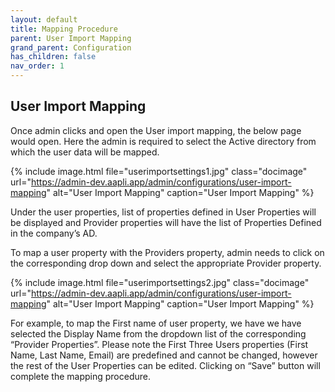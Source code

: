 ```yaml
---
layout: default
title: Mapping Procedure
parent: User Import Mapping
grand_parent: Configuration
has_children: false
nav_order: 1
---
```


## User Import Mapping

Once admin clicks and open the User import mapping, the below page would open. Here the admin is required to select the Active directory from which the user data will be mapped. 

{% include image.html file="userimportsettings1.jpg" class="docimage" url="https://admin-dev.aapli.app/admin/configurations/user-import-mapping" alt="User Import Mapping" caption="User Import Mapping" %}

Under the user properties, list of properties defined in User Properties  will be displayed and Provider properties will have the list of Properties Defined in the company’s AD. 

To map a user property with the Providers property, admin needs to click on the corresponding drop down and select the appropriate Provider property. 

{% include image.html file="userimportsettings2.jpg" class="docimage" url="https://admin-dev.aapli.app/admin/configurations/user-import-mapping" alt="User Import Mapping" caption="User Import Mapping" %}

For example, to map the First name of user property, we have we have selected the Display Name from the dropdown list of the corresponding “Provider Properties”. Please note the First Three Users properties (First Name, Last Name, Email) are predefined and cannot be changed, however the rest of the User Properties can be edited. Clicking on “Save” button will complete the mapping procedure. 


